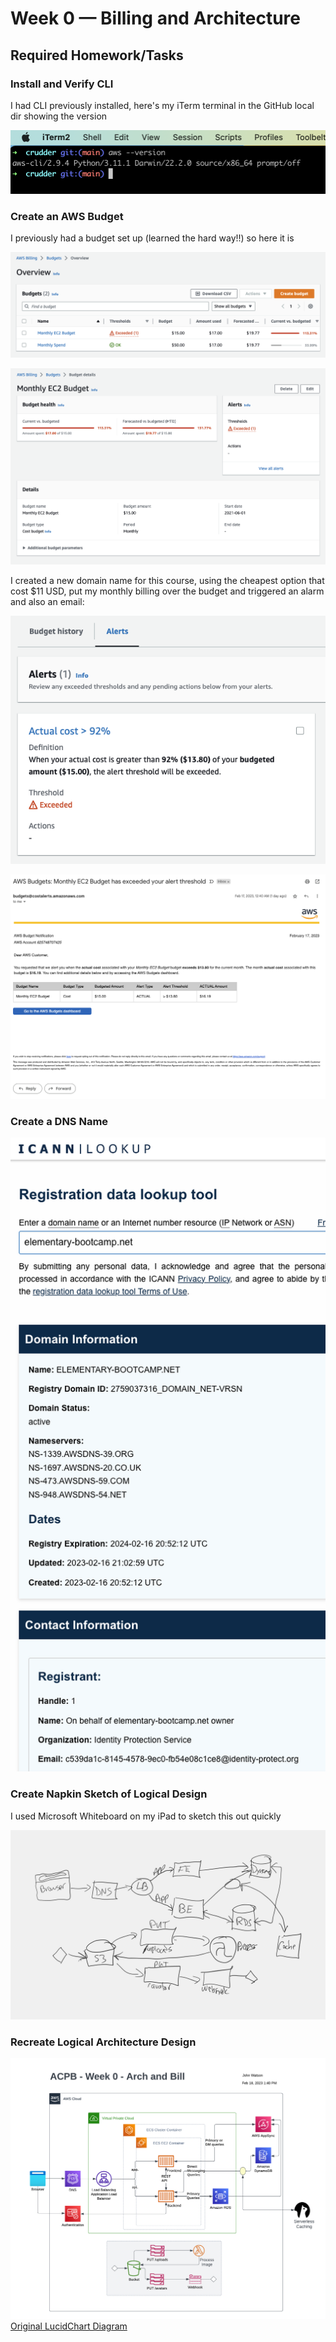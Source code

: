 # Week 0 — Billing and Architecture

## Required Homework/Tasks

### Install and Verify CLI

I had CLI previously installed, here's my iTerm terminal in the GitHub local dir showing the version

![Installing AWS CLI](assets/crudder-wk0-cli.png)

### Create an AWS Budget

I previously had a budget set up (learned the hard way!!) so here it is

![Monthly Budget](assets/crudder-wk0-budget.png)

![Budget Details](assets/crudder-wk0-alert.png)

I created a new domain name for this course, using the cheapest option that cost $11 USD, put my monthly billing over the budget and triggered an alarm and also an email:

![Budget Alarm](assets/crudder-wk0-alarm.png)

![Budget Email](assets/crudder-wk0-budget-exceeded.png)

### Create a DNS Name

![DNS Name](assets/crudder-wk0-dns.png)

### Create Napkin Sketch of Logical Design

I used Microsoft Whiteboard on my iPad to sketch this out quickly

![Napkin Sketch](assets/ACPB%20-%20Week%200%20-%20Napkin%20Sketch.png)


### Recreate Logical Architecture Design

![Logical Arch Design](assets/ACPB%20-%20Week%200%20-%20Arch%20and%20Bill.png)
[Original LucidChart Diagram](https://lucid.app/lucidchart/e4cc7951-7b8b-4664-ae0d-55eadd8c999b/edit?viewport_loc=105%2C36%2C1257%2C1131%2C0_0&invitationId=inv_03171ca6-e840-44a1-b4e6-e91a35f57989)

